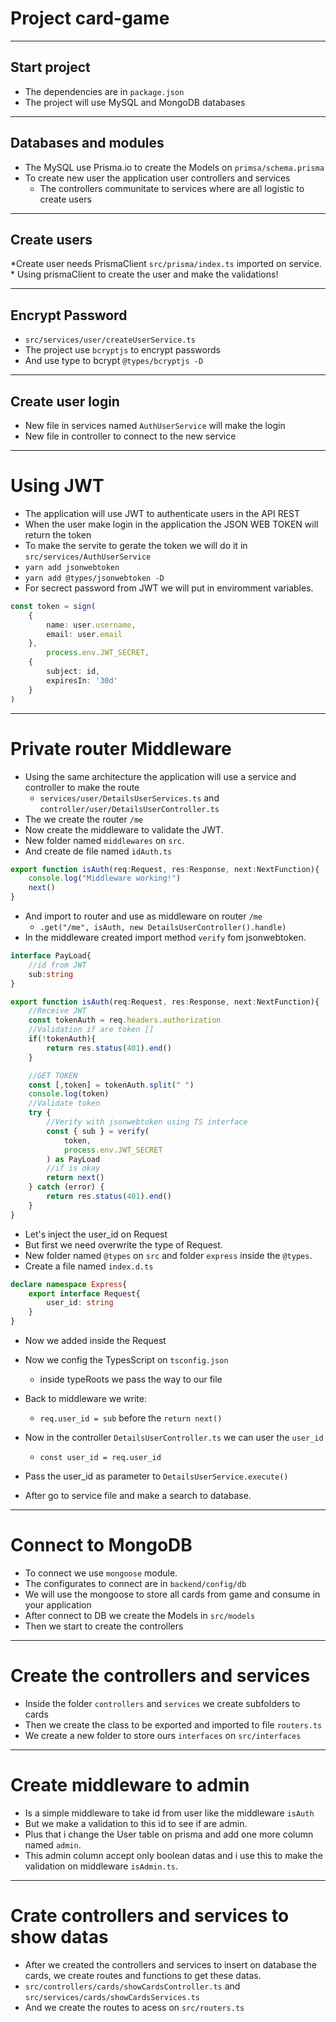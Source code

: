 # Project card-game
***
## Start project
* The dependencies are in `package.json`
* The project will use MySQL and MongoDB databases
***
## Databases and modules
* The MySQL use Prisma.io to create the Models on `primsa/schema.prisma`
* To create new user the application user controllers and services
    * The controllers communitate to services where are all logistic to create users
***
## Create users
*Create user needs PrismaClient `src/prisma/index.ts` imported on service.
    * Using prismaClient to create the user and make the validations!
***
## Encrypt Password
* `src/services/user/createUserService.ts`
* The project use `bcryptjs` to encrypt passwords
* And use type to bcrypt `@types/bcryptjs -D`
***
## Create user login
* New file in services named `AuthUserService` will make the login
* New file in controller to connect to the new service
***
# Using JWT
* The application will use JWT to authenticate users in the API REST
* When the user make login in the application the JSON WEB TOKEN will return the token
* To make the servite to gerate the token we will do it in `src/services/AuthUserService`
* `yarn add jsonwebtoken`
* `yarn add @types/jsonwebtoken -D`
* For secrect password from JWT we will put in enviromment variables.
```ts
const token = sign(
    {
        name: user.username,
        email: user.email
    },
        process.env.JWT_SECRET,
    {
        subject: id,
        expiresIn: '30d'
    }
)
```
***
# Private router Middleware
* Using the same architecture the application will use a service and controller to make the route   
    * `services/user/DetailsUserServices.ts` and `controller/user/DetailsUserController.ts`
* The we create the router `/me`
* Now create the middleware to validate the JWT.
* New folder named `middlewares` on `src`.
* And create de file named `idAuth.ts`
```ts
export function isAuth(req:Request, res:Response, next:NextFunction){
    console.log("Middleware working!")
    next()
}
```
* And import to router and use as middleware on router `/me`
    * `.get("/me", isAuth, new DetailsUserController().handle)`
* In the middleware created import method `verify` fom jsonwebtoken.
```ts
interface PayLoad{
    //id from JWT
    sub:string
}

export function isAuth(req:Request, res:Response, next:NextFunction){
    //Receive JWT
    const tokenAuth = req.headers.authorization
    //Validation if are token []
    if(!tokenAuth){
        return res.status(401).end()
    }

    //GET TOKEN
    const [,token] = tokenAuth.split(" ")
    console.log(token)
    //Validate token
    try {
        //Verify with jsonwebtoken using TS interface
        const { sub } = verify(
            token,
            process.env.JWT_SECRET
        ) as PayLoad
        //if is okay
        return next()
    } catch (error) {
        return res.status(401).end()
    }
}
```
* Let's inject the user_id on Request
* But first we need overwrite the type of Request.
* New folder named `@types` on `src` and folder `express` inside the `@types`.
* Create a file named `index.d.ts`
```ts
declare namespace Express{
    export interface Request{
        user_id: string
    }
}
```
* Now we added inside the Request
* Now we config the TypesScript on `tsconfig.json`
    * inside typeRoots we pass the way to our file
* Back to middleware we write:
    * `req.user_id = sub` before the `return next()`

* Now in the controller `DetailsUserController.ts` we can user the `user_id`
    * `const user_id = req.user_id`
* Pass the user_id as parameter to `DetailsUserService.execute()`
* After go to service file and make a search to database.
***
# Connect to MongoDB
* To connect we use `mongoose` module.
* The configurates to connect are in `backend/config/db`
* We will use the mongoose to store all cards from game and consume in your application
* After connect to DB we create the Models in `src/models`
* Then we start to create the controllers
***
# Create the controllers and services
* Inside the folder `controllers` and `services` we create subfolders to cards
* Then we create the class to be exported and imported to file `routers.ts`
* We create a new folder to store ours `interfaces` on `src/interfaces`
***
# Create middleware to admin
* Is a simple middleware to take id from user like the middleware `isAuth`
* But we make a validation to this id to see if are admin.
* Plus that i change the User table on prisma and add one more column named `admin`.
* This admin column accept only boolean datas and i use this to make the validation on middleware `isAdmin.ts`.
***
# Crate controllers and services to show datas
* After we created the controllers and services to insert on database the cards, we create routes and functions to get these datas.
* `src/controllers/cards/showCardsController.ts` and `src/services/cards/showCardsServices.ts`
* And we create the routes to acess on `src/routers.ts`